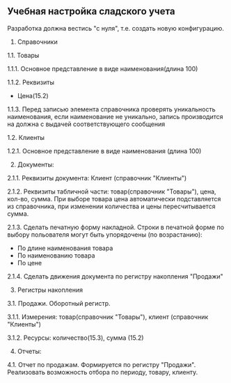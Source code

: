 ## Учебная настройка сладского учета  

Разработка должна вестись "с нуля", т.е. создать новую конфигурацию.  

1. Справочники

1.1. Товары

1.1.1. Основное представление в виде наименования(длина 100)

1.1.2. Реквизиты
- Цена(15.2)

1.1.3. Перед записью элемента справочника проверять уникальность наименования, если наименование не уникально, запись производится на должна с выдачей соответствующего сообщения

1.2. Клиенты

1.2.1. Основное представление в виде наименования (длина 100)

2. Документы:

2.1.1. Реквизиты документа: Клиент (справочник "Клиенты")

2.1.2. Реквизиты табличной части: товар(справочник "Товары"), цена, кол-во, сумма. При выборе товара цена автоматически подставляется из справочника, при изменении количества и цены пересчитывается сумма.

2.1.3. Сделать печатную форму накладной. Строки в печатной форме по выбору польователя могут быть упорядочены (по возрастанию):
- По длине наименования товара
- По наименованию товара
- По цене

2.1.4. Сделать движения документа по регистру накопления "Продажи"

3. Регистры накопления

3.1. Продажи. Оборотный регистр.

3.1.1. Измерения: товар(справочник "Товары"), клиент (справочник "Клиенты")

3.1.2. Ресурсы: количество(15.3), сумма (15.2)

4. Отчеты:

4.1. Отчет по продажам. Формируется по регистру "Продажи". Реализовать возможность отбора по периоду, товару, клиенту.
